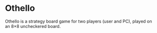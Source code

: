 # Othello
Othello is a strategy board game for two players (user and PC), played on an 8×8 uncheckered board.
